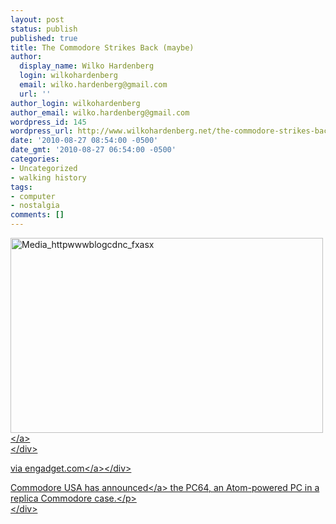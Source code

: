 ```yaml
---
layout: post
status: publish
published: true
title: The Commodore Strikes Back (maybe)
author:
  display_name: Wilko Hardenberg
  login: wilkohardenberg
  email: wilko.hardenberg@gmail.com
  url: ''
author_login: wilkohardenberg
author_email: wilko.hardenberg@gmail.com
wordpress_id: 145
wordpress_url: http://www.wilkohardenberg.net/the-commodore-strikes-back-maybe/
date: '2010-08-27 08:54:00 -0500'
date_gmt: '2010-08-27 06:54:00 -0500'
categories:
- Uncategorized
- walking history
tags:
- computer
- nostalgia
comments: []
---
```


<div class="posterous_bookmarklet_entry">
<div class='p_embed p_image_embed'>
<a href="http:&#47;&#47;www.wilkohardenberg.net&#47;wp-content&#47;uploads&#47;2010&#47;08&#47;media_httpwwwblogcdnc_FxAsx.jpg.scaled1000.jpg"><img alt="Media_httpwwwblogcdnc_fxasx" height="312" src="http:&#47;&#47;www.wilkohardenberg.net&#47;wp-content&#47;uploads&#47;2010&#47;08&#47;media_httpwwwblogcdnc_FxAsx.jpg.scaled1000-300x187.jpg" width="500" &#47;><&#47;a><br />
<&#47;div></p>
<div class="posterous_quote_citation">via <a href="http:&#47;&#47;www.engadget.com&#47;2010&#47;08&#47;26&#47;commodore-usa-announces-the-pc64-an-atom-powered-pc-in-a-replic&#47;">engadget.com<&#47;a><&#47;div></p>
<p>Commodore USA has <a href="http:&#47;&#47;www.engadget.com&#47;2010&#47;08&#47;26&#47;commodore-usa-announces-the-pc64-an-atom-powered-pc-in-a-replic&#47;">announced<&#47;a> the PC64, an Atom-powered PC in a replica Commodore case.<&#47;p><br />
<&#47;div></p>
